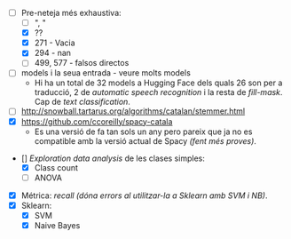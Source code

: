 - [ ] Pre-neteja més exhaustiva:
    - [ ] ", "
    - [x] ??
    - [x] 271 - Vacia
    - [x] 294 - nan
    - [ ] 499, 577 - falsos directos

- [ ] models i la seua entrada - veure molts models
    - Hi ha un total de 32 models a Hugging Face dels quals 26 son per a traducció, 2 de *automatic speech recognition* i la resta de *fill-mask*. Cap de *text classification*.
- [ ] http://snowball.tartarus.org/algorithms/catalan/stemmer.html
- [x] https://github.com/ccoreilly/spacy-catala
    - Es una versió de fa tan sols un any pero pareix que ja no es compatible amb la versió actual de Spacy *(fent més proves)*.
- [] *Exploration data analysis* de les clases simples:
    - [x] Class count
    - [ ] ANOVA
- [x] Métrica: *recall* *(dóna errors al utilitzar-la a Sklearn amb SVM i NB)*.
- [x] Sklearn:
    - [x] SVM
    - [x] Naive Bayes